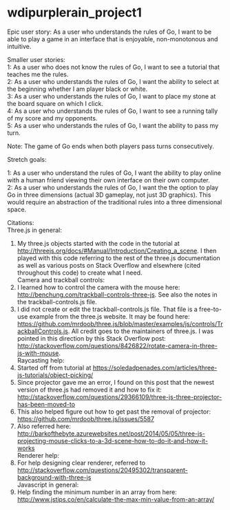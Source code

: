 # wdipurplerain_project1    

Epic user story: As a user who understands the rules of Go, I want to be able to play a game in an interface that is enjoyable, non-monotonous and intuitive.    

Smaller user stories:  
1: As a user who does not know the rules of Go, I want to see a tutorial that teaches me the rules.  
2: As a user who understands the rules of Go, I want the ability to select at the beginning whether I am player black or white.  
3: As a user who understands the rules of Go, I want to place my stone at the board square on which I click.  
4: As a user who understands the rules of Go, I want to see a running tally of my score and my opponents.  
5: As a user who understands the rules of Go, I want the ability to pass my turn.  

Note: The game of Go ends when both players pass turns consecutively.  

Stretch goals:    
  
1: As a user who understand the rules of Go, I want the ability to play online with a human friend viewing their own interface on their own computer.  
2: As a user who understands the rules of Go, I want the the option to play Go in three dimensions (actual 3D gameplay, not just 3D graphics). This would require an abstraction of the traditional rules into a three dimensional space.

Citations:  
Three.js in general:
1. My three.js objects started with the code in the tutorial at http://threejs.org/docs/#Manual/Introduction/Creating_a_scene. I then played with this code referring to the rest of the three.js documentation as well as various posts on Stack Overflow and elsewhere (cited throughout this code) to create what I need.  
Camera and trackball controls:  
1. I learned how to control the camera with the mouse here: http://benchung.com/trackball-controls-three-js. See also the notes in the trackball-controls.js file.  
2. I did not create or edit the trackball-controls.js file. That file is a free-to-use example from the three.js website. It may be found here: https://github.com/mrdoob/three.js/blob/master/examples/js/controls/TrackballControls.js. All credit goes to the maintainers of three.js. I was pointed in this direction by this Stack Overflow post: http://stackoverflow.com/questions/8426822/rotate-camera-in-three-js-with-mouse.  
Raycasting help:  
1. Started off from tutorial at https://soledadpenades.com/articles/three-js-tutorials/object-picking/  
2. Since projector gave me an error, I found on this post that the newest version of three.js had removed it and how to fix it: http://stackoverflow.com/questions/29366109/three-js-three-projector-has-been-moved-to  
3. This also helped figure out how to get past the removal of projector: https://github.com/mrdoob/three.js/issues/5587  
4. Also referred here: http://barkofthebyte.azurewebsites.net/post/2014/05/05/three-js-projecting-mouse-clicks-to-a-3d-scene-how-to-do-it-and-how-it-works  
Renderer help:  
1. For help designing clear renderer, referred to http://stackoverflow.com/questions/20495302/transparent-background-with-three-js  
Javascript in general:  
1. Help finding the minimum number in an array from here: http://www.jstips.co/en/calculate-the-max-min-value-from-an-array/
